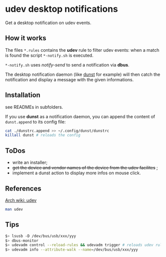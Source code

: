 # udev desktop notifications

Get a desktop notification on udev events.

## How it works

The files `*.rules` contains the **udev** rule to filter udev events: when a match is found the script `*-notify.sh` is executed.

`*-notify.sh` uses *notify-send* to send a notification via **dbus**.

The desktop notification daemon (like [dunst](https://dunst-project.org/) for example) will then catch the notification and display a message with the given informations.

## Installation

see READMEs in subfolders.

If you use **dunst** as a notification daemon, you can append the content of `dunst.append` to its config file:

```sh
cat ./dunstrc.append >> ~/.config/dunst/dunstrc
killall dunst # reloads the config
```

## ToDos

* write an installer;
* ~~get the device and vendor names of the device from the udev facilites~~ ;
* implement a dunst action to display more infos on mouse click.

## References

[Arch wiki: udev](https://wiki.archlinux.org/title/Udev#Triggering_desktop_notifications_from_a_udev_rule)

```sh
man udev
```

## Tips

```sh
$> lsusb -D /dev/bus/usb/xxx/yyy
$> dbus-monitor
$> udevadm control --reload-rules && udevadm trigger # reloads udev rules
$> udevadm info --attribute-walk --name=/dev/bus/usb/xxx/yyy
```
